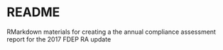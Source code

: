 # README

RMarkdown materials for creating a the annual compliance assessment report for the 2017 FDEP RA update 
